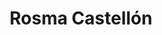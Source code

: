 ---
title: "Rosma Castellón"
url: /castellon-de-la-plana-castello-de-la-plana/rosma-castellon/
shop: cosméticos
---